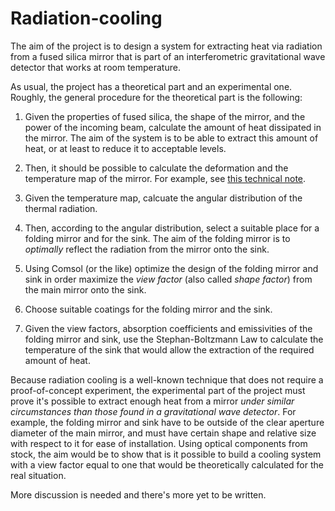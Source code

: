 # Radiation-cooling

The aim of the project is to design a system for extracting heat via radiation from a fused silica mirror that is part of an interferometric gravitational wave detector that works at room temperature.

As usual, the project has a theoretical part and an experimental one. Roughly, the general procedure for the theoretical part is the following:

1. Given the properties of fused silica, the shape of the mirror, and the power of the incoming beam, calculate the amount of heat dissipated in the mirror. The aim of the system is to be able to extract this amount of heat, or at least to reduce it to acceptable levels.
     
3. Then, it should be possible to calculate the deformation and the temperature map of the mirror. For example, see [this technical note](https://www.google.com/url?sa=t&rct=j&q=&esrc=s&source=web&cd=&cad=rja&uact=8&ved=2ahUKEwiw47mF6t2CAxWWLUQIHc9PBQUQFnoECBQQAQ&url=https%3A%2F%2Fopensky.ucar.edu%2Fislandora%2Fobject%2Freports%253A7%2Fdatastream%2FPDF%2Fdownload%2Fcitation.pdf&usg=AOvVaw2-d9chybtS9aTcPbrS1V10&opi=89978449).
4. Given the temperature map, calcuate the angular distribution of the thermal radiation.
5. Then, according to the angular distribution, select a suitable place for a folding mirror and for the sink. The aim of the folding mirror is to *optimally* reflect the radiation from the mirror onto the sink.
6. Using Comsol (or the like) optimize the design of the folding mirror and sink in order maximize the *view factor* (also called *shape factor*) from the main mirror onto the sink.
7. Choose suitable coatings for the folding mirror and the sink.
8. Given the view factors, absorption coefficients and emissivities of the folding mirror and sink, use the Stephan-Boltzmann Law to calculate the temperature of the sink that would allow the extraction of the required amount of heat.

Because radiation cooling is a well-known technique that does not require a proof-of-concept experiment, the experimental part of the project must prove it's possible to extract enough heat from a mirror *under similar circumstances than those found in a gravitational wave detector*. For example, the folding mirror and sink have to be outside of the clear aperture diameter of the main mirror, and must have certain shape and relative size with respect to it for ease of installation. Using optical components from stock, the aim would be to show that is it possible to build a cooling system with a view factor equal to one that would be theoretically calculated for the real situation.

More discussion is needed and there's more yet to be written.
